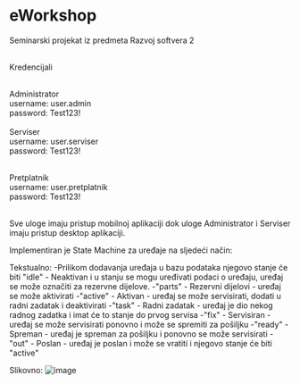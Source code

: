 # eWorkshop
Seminarski projekat iz predmeta Razvoj softvera 2</br></br>

Kredencijali</br></br>

Administrator</br>
username: user.admin</br>
password: Test123!</br>
</br>
Serviser</br>
username: user.serviser</br>
password: Test123!</br></br>

Pretplatnik</br>
username: user.pretplatnik</br>
password: Test123!</br></br>

Sve uloge imaju pristup mobilnoj aplikaciji dok uloge Administrator i Serviser imaju pristup desktop aplikaciji.

Implementiran je State Machine za uređaje na sljedeći način:

Tekstualno:
  -Prilikom dodavanja uređaja u bazu podataka njegovo stanje će biti "idle" - Neaktivan i u stanju se mogu uređivati podaci o uređaju, uređaj se može označiti za rezervne dijelove.
  -"parts" - Rezervni dijelovi - uređaj se može aktivirati
  -"active" - Aktivan - uređaj se može servisirati, dodati u radni zadatak i deaktivirati
  -"task" - Radni zadatak - uređaj je dio nekog radnog zadatka i imat će to stanje do prvog servisa
  -"fix" - Servisiran - uređaj se može servisirati ponovno i može se spremiti za pošiljku
  -"ready" - Spreman - uređaj je spreman za pošiljku i ponovno se može servisirati 
  -"out" - Poslan - uređaj je poslan i može se vratiti i njegovo stanje će biti "active"
 
Slikovno:
![image](https://github.com/user-attachments/assets/74c44653-411f-4fcb-a7a7-2c88a70f9f30)
